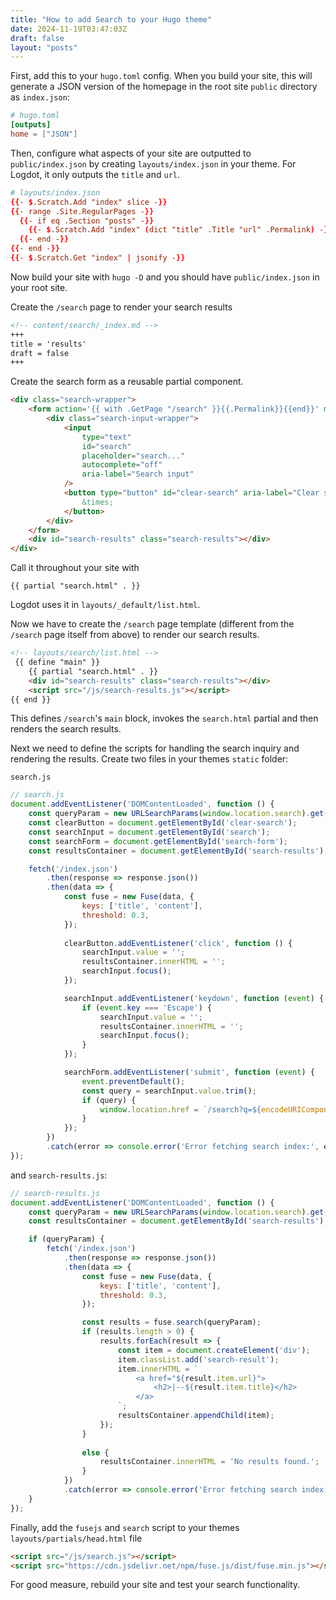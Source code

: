 ```yaml
---
title: "How to add Search to your Hugo theme"
date: 2024-11-19T03:47:03Z
draft: false
layout: "posts"
---
```


First, add this to your `hugo.toml` config. When you build your site, this will generate a JSON version of the homepage in the root site `public` directory as `index.json`:

``` toml
# hugo.toml
[outputs]
home = ["JSON"]
```

Then, configure what aspects of your site are outputted to `public/index.json` by creating `layouts/index.json` in your theme. For Logdot, it only outputs the `title` and `url`.

``` toml
# layouts/index.json
{{- $.Scratch.Add "index" slice -}}
{{- range .Site.RegularPages -}}
  {{- if eq .Section "posts" -}}
    {{- $.Scratch.Add "index" (dict "title" .Title "url" .Permalink) -}}
  {{- end -}}
{{- end -}}
{{- $.Scratch.Get "index" | jsonify -}}
```

Now build your site with `hugo -D` and you should have `public/index.json` in your root site.

Create the `/search` page to render your search results

``` md
<!-- content/search/_index.md -->
+++
title = 'results'
draft = false
+++
```

Create the search form as a reusable partial component.

``` html
<div class="search-wrapper">
    <form action='{{ with .GetPage "/search" }}{{.Permalink}}{{end}}' method="get" id="search-form" role="search" aria-label="Site Search">
        <div class="search-input-wrapper">
            <input 
                type="text" 
                id="search" 
                placeholder="search..." 
                autocomplete="off" 
                aria-label="Search input" 
            />
            <button type="button" id="clear-search" aria-label="Clear search">
                &times;
            </button>
        </div>
    </form>
    <div id="search-results" class="search-results"></div>
</div>
```

Call it throughout your site with 
```
{{ partial "search.html" . }}
```

Logdot uses it in `layouts/_default/list.html`.

Now we have to create the `/search` page template (different from the `/search` page itself from above) to render our search results.

```html
<!-- layouts/search/list.html -->
 {{ define "main" }}
    {{ partial "search.html" . }}
    <div id="search-results" class="search-results"></div>
    <script src="/js/search-results.js"></script>
{{ end }}
```

This defines `/search`'s `main` block, invokes the `search.html` partial and then renders the search results.

Next we need to define the scripts for handling the search inquiry and rendering the results. Create two files in your themes `static` folder:

`search.js`
```js
// search.js
document.addEventListener('DOMContentLoaded', function () {
    const queryParam = new URLSearchParams(window.location.search).get('q');
    const clearButton = document.getElementById('clear-search');
    const searchInput = document.getElementById('search');
    const searchForm = document.getElementById('search-form');
    const resultsContainer = document.getElementById('search-results');

    fetch('/index.json')
        .then(response => response.json())
        .then(data => {
            const fuse = new Fuse(data, {
                keys: ['title', 'content'],
                threshold: 0.3,
            });
            
            clearButton.addEventListener('click', function () {
                searchInput.value = '';
                resultsContainer.innerHTML = '';
                searchInput.focus();
            });

            searchInput.addEventListener('keydown', function (event) {
                if (event.key === 'Escape') {
                    searchInput.value = '';
                    resultsContainer.innerHTML = '';
                    searchInput.focus();
                }
            });

            searchForm.addEventListener('submit', function (event) {
                event.preventDefault();
                const query = searchInput.value.trim();
                if (query) {
                    window.location.href = `/search?q=${encodeURIComponent(query)}`;
                }
            });
        })
        .catch(error => console.error('Error fetching search index:', error));
});
```

and `search-results.js`:
```js
// search-results.js
document.addEventListener('DOMContentLoaded', function () {
    const queryParam = new URLSearchParams(window.location.search).get('q');
    const resultsContainer = document.getElementById('search-results');

    if (queryParam) {
        fetch('/index.json')
            .then(response => response.json())
            .then(data => {
                const fuse = new Fuse(data, {
                    keys: ['title', 'content'],
                    threshold: 0.3,
                });

                const results = fuse.search(queryParam);
                if (results.length > 0) {
                    results.forEach(result => {
                        const item = document.createElement('div');
                        item.classList.add('search-result');
                        item.innerHTML = `
                            <a href="${result.item.url}">
                                <h2>|--${result.item.title}</h2>
                            </a>
                        `;
                        resultsContainer.appendChild(item);
                    });
                } 
                
                else {
                    resultsContainer.innerHTML = 'No results found.';
                }
            })
            .catch(error => console.error('Error fetching search index:', error));
    }
});
```

Finally, add the `fusejs` and `search` script to your themes `layouts/partials/head.html` file

```html
<script src="/js/search.js"></script>
<script src="https://cdn.jsdelivr.net/npm/fuse.js/dist/fuse.min.js"></script>
```

For good measure, rebuild your site and test your search functionality.